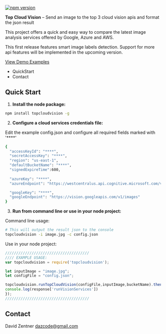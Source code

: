 ﻿
[![npm version](https://badge.fury.io/js/topcloudvision.svg)](https://badge.fury.io/js/topcloudvision)

**Top Cloud Vision** – Send an image to the top 3 cloud vision apis and format the json result

This project offers a quick and easy way to compare the latest image analysis services offered by Google, Azure and AWS.

This first release features smart image labels detection. Support for more api features will be implemented in the upcoming version.

[View Demo Examples](https://github.com/dazcode/topcloudvision/tree/master/test)


* QuickStart
* Contact

## Quick Start

1. **Install the node package:**
  ```bash
  npm install topcloudvision -g
  ```

2. **Configure a cloud services credentials file:**

Edit the example config.json and configure all required fields marked with '****'
  ```bash
 {   
    "accessKeyId": "****",
    "secretAccessKey": "****",
    "region": "us-east-1",
    "defaultBucketName": "****",
    "signedExpireTime":600,
    
    "azureKey": "****",
    "azureEndpoint": "https://westcentralus.api.cognitive.microsoft.com/vision/v2.0/analyze",

    "googleKey": "****",
    "googleEndpoint": "https://vision.googleapis.com/v1/images"
}
  ```

3. **Run from command line or use in your node project:**
 
 Command line usage:
  ```bash
  # This will output the result json to the console
  topcloudvision -i image.jpg -c config.json
  ```
 
 Use in your node project:
  ```javascript
//////////////////////////////////////
//// EXAMPLE USAGE:
var topcloudvision = require('topcloudvision');

let inputImage = "image.jpg";
let configFile = "config.json";

topcloudvision.runTopCloudVision(configFile,inputImage,bucketName).then(function(response){
  console.log(response['runVisionServices'])
});
//////////////////////////////////////
  ```



## Contact

David Zentner dazcode@gmail.com

